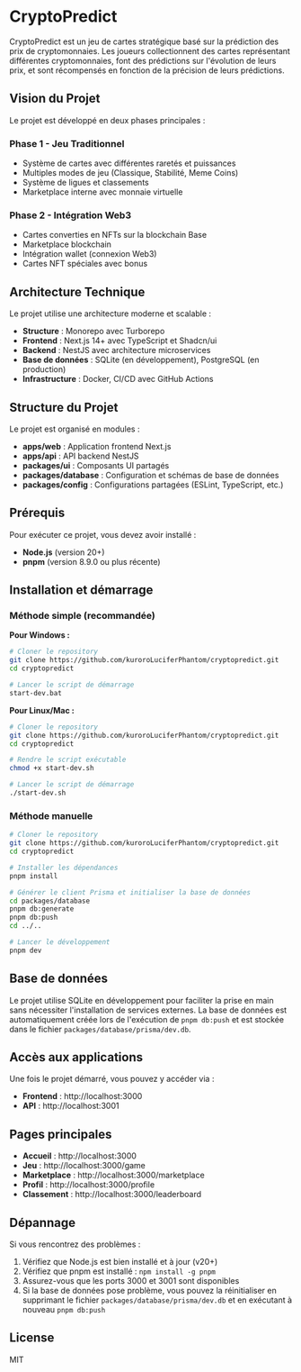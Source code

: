 # CryptoPredict

CryptoPredict est un jeu de cartes stratégique basé sur la prédiction des prix de cryptomonnaies. Les joueurs collectionnent des cartes représentant différentes cryptomonnaies, font des prédictions sur l'évolution de leurs prix, et sont récompensés en fonction de la précision de leurs prédictions.

## Vision du Projet

Le projet est développé en deux phases principales :

### Phase 1 - Jeu Traditionnel
- Système de cartes avec différentes raretés et puissances
- Multiples modes de jeu (Classique, Stabilité, Meme Coins)
- Système de ligues et classements
- Marketplace interne avec monnaie virtuelle

### Phase 2 - Intégration Web3
- Cartes converties en NFTs sur la blockchain Base
- Marketplace blockchain
- Intégration wallet (connexion Web3)
- Cartes NFT spéciales avec bonus

## Architecture Technique

Le projet utilise une architecture moderne et scalable :

- **Structure** : Monorepo avec Turborepo
- **Frontend** : Next.js 14+ avec TypeScript et Shadcn/ui
- **Backend** : NestJS avec architecture microservices
- **Base de données** : SQLite (en développement), PostgreSQL (en production)
- **Infrastructure** : Docker, CI/CD avec GitHub Actions

## Structure du Projet

Le projet est organisé en modules :
- **apps/web** : Application frontend Next.js
- **apps/api** : API backend NestJS
- **packages/ui** : Composants UI partagés
- **packages/database** : Configuration et schémas de base de données
- **packages/config** : Configurations partagées (ESLint, TypeScript, etc.)

## Prérequis

Pour exécuter ce projet, vous devez avoir installé :

- **Node.js** (version 20+)
- **pnpm** (version 8.9.0 ou plus récente)

## Installation et démarrage

### Méthode simple (recommandée)

**Pour Windows :**
```bash
# Cloner le repository
git clone https://github.com/kuroroLuciferPhantom/cryptopredict.git
cd cryptopredict

# Lancer le script de démarrage
start-dev.bat
```

**Pour Linux/Mac :**
```bash
# Cloner le repository
git clone https://github.com/kuroroLuciferPhantom/cryptopredict.git
cd cryptopredict

# Rendre le script exécutable
chmod +x start-dev.sh

# Lancer le script de démarrage
./start-dev.sh
```

### Méthode manuelle

```bash
# Cloner le repository
git clone https://github.com/kuroroLuciferPhantom/cryptopredict.git
cd cryptopredict

# Installer les dépendances
pnpm install

# Générer le client Prisma et initialiser la base de données
cd packages/database
pnpm db:generate
pnpm db:push
cd ../..

# Lancer le développement
pnpm dev
```

## Base de données

Le projet utilise SQLite en développement pour faciliter la prise en main sans nécessiter l'installation de services externes. La base de données est automatiquement créée lors de l'exécution de `pnpm db:push` et est stockée dans le fichier `packages/database/prisma/dev.db`.

## Accès aux applications

Une fois le projet démarré, vous pouvez y accéder via :

- **Frontend** : http://localhost:3000
- **API** : http://localhost:3001

## Pages principales

- **Accueil** : http://localhost:3000
- **Jeu** : http://localhost:3000/game
- **Marketplace** : http://localhost:3000/marketplace
- **Profil** : http://localhost:3000/profile
- **Classement** : http://localhost:3000/leaderboard

## Dépannage

Si vous rencontrez des problèmes :

1. Vérifiez que Node.js est bien installé et à jour (v20+)
2. Vérifiez que pnpm est installé : `npm install -g pnpm`
3. Assurez-vous que les ports 3000 et 3001 sont disponibles
4. Si la base de données pose problème, vous pouvez la réinitialiser en supprimant le fichier `packages/database/prisma/dev.db` et en exécutant à nouveau `pnpm db:push`

## License

MIT
